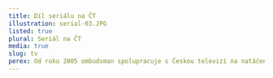 ```yaml
---
title: Díl seriálu na ČT
illustration: serial-03.JPG
listed: true
plural: Seriál na ČT
media: true
slug: tv
perex: Od roku 2005 ombudsman spolupracuje s Českou televizí na natáčení speciálního publicistického pořadu, který ukazuje některé případy, jimiž se ombudsman zabýval, ale také divákům vysvětluje, jak by měli v obdobné situaci postupovat. V průběhu let se na výrobě pořadu podílelo víc režisérů, scénáristů, pořad měnil podobu i název.
---
```


